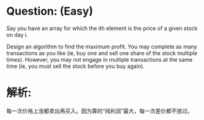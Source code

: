 # Question: (Easy)

Say you have an array for which the ith element is the price of a given stock on day i.

Design an algorithm to find the maximum profit. You may complete as many transactions as you like (ie, buy one and sell one share of the stock multiple times). However, you may not engage in multiple transactions at the same time (ie, you must sell the stock before you buy again).

# 解析:

每一次价格上涨都卖出再买入。因为算的“纯利润”最大，每一次差价都不放过。